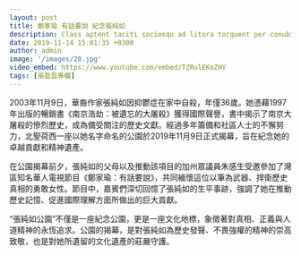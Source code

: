 ```yaml
---
layout: post
title: 鄭家瑜 有話要說 紀念張純如
description: Class aptent taciti sociosqu ad litora torquent per conubia nostra, per inceptos himenaeos. Curabitur sodales ligula in libero. Sed dignissim lacinia nunc. Curabitur tortor. Pellentesque nibh. Aenean quam. In scelerisque sem at dolor. Maecenas mattis convallis tristique.
date: 2019-11-14 15:01:35 +0300
author: admin
image: '/images/20.jpg'
video_embed: https://www.youtube.com/embed/TZRulEKoZHY
tags: [張盈盈專欄]
---
```

2003年11月9日，華裔作家張純如因抑鬱症在家中自殺，年僅36歲。她憑藉1997年出版的暢銷書《南京浩劫：被遺忘的大屠殺》獲得國際聲譽，書中揭示了南京大屠殺的慘烈歷史，成為備受關注的歷史文獻。經過多年籌備和社區人士的不懈努力，北聖荷西一座以她名字命名的公園於2019年11月9日正式揭幕，旨在紀念她的卓越貢獻和精神遺產。

在公園揭幕前夕，張純如的父母以及推動該項目的加州眾議員朱感生受邀參加了灣區知名華人電視節目《鄭家瑜：有話要說》，共同緬懷這位以筆為武器、捍衛歷史真相的勇敢女性。節目中，嘉賓們深切回憶了張純如的生平事跡，強調了她在推動歷史記憶、促進國際理解方面所做出的巨大貢獻。

“張純如公園”不僅是一座紀念公園，更是一座文化地標，象徵著對真相、正義與人道精神的永恆追求。公園的揭幕，是對張純如為歷史發聲、不畏強權的精神的崇高致敬，也是對她所遺留的文化遺產的莊嚴守護。

